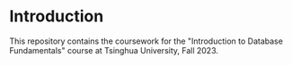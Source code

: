 # Introduction
This repository contains the coursework for the "Introduction to Database Fundamentals" course at Tsinghua University, Fall 2023. 
